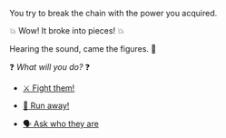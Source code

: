 You try to break the chain with the power you acquired. 

 💥 Wow! It broke into pieces! 💥

 Hearing the sound, came the figures. 👥

 ❓ *What will you do?* ❓

-  [⚔️ Fight them! ](../WIP.md)

-  [🏃 Run away!](../1/1-A.md)

-  [🗣 Ask who they are](../WIP.md)
